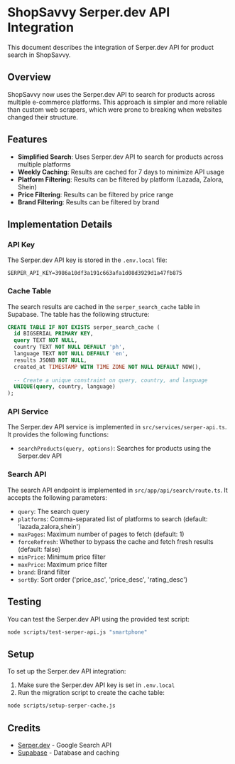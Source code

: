 # ShopSavvy Serper.dev API Integration

This document describes the integration of Serper.dev API for product search in ShopSavvy.

## Overview

ShopSavvy now uses the Serper.dev API to search for products across multiple e-commerce platforms. This approach is simpler and more reliable than custom web scrapers, which were prone to breaking when websites changed their structure.

## Features

- **Simplified Search**: Uses Serper.dev API to search for products across multiple platforms
- **Weekly Caching**: Results are cached for 7 days to minimize API usage
- **Platform Filtering**: Results can be filtered by platform (Lazada, Zalora, Shein)
- **Price Filtering**: Results can be filtered by price range
- **Brand Filtering**: Results can be filtered by brand

## Implementation Details

### API Key

The Serper.dev API key is stored in the `.env.local` file:

```
SERPER_API_KEY=3986a10df3a191c663afa1d08d3929d1a47fb875
```

### Cache Table

The search results are cached in the `serper_search_cache` table in Supabase. The table has the following structure:

```sql
CREATE TABLE IF NOT EXISTS serper_search_cache (
  id BIGSERIAL PRIMARY KEY,
  query TEXT NOT NULL,
  country TEXT NOT NULL DEFAULT 'ph',
  language TEXT NOT NULL DEFAULT 'en',
  results JSONB NOT NULL,
  created_at TIMESTAMP WITH TIME ZONE NOT NULL DEFAULT NOW(),
  
  -- Create a unique constraint on query, country, and language
  UNIQUE(query, country, language)
);
```

### API Service

The Serper.dev API service is implemented in `src/services/serper-api.ts`. It provides the following functions:

- `searchProducts(query, options)`: Searches for products using the Serper.dev API

### Search API

The search API endpoint is implemented in `src/app/api/search/route.ts`. It accepts the following parameters:

- `query`: The search query
- `platforms`: Comma-separated list of platforms to search (default: 'lazada,zalora,shein')
- `maxPages`: Maximum number of pages to fetch (default: 1)
- `forceRefresh`: Whether to bypass the cache and fetch fresh results (default: false)
- `minPrice`: Minimum price filter
- `maxPrice`: Maximum price filter
- `brand`: Brand filter
- `sortBy`: Sort order ('price_asc', 'price_desc', 'rating_desc')

## Testing

You can test the Serper.dev API using the provided test script:

```bash
node scripts/test-serper-api.js "smartphone"
```

## Setup

To set up the Serper.dev API integration:

1. Make sure the Serper.dev API key is set in `.env.local`
2. Run the migration script to create the cache table:

```bash
node scripts/setup-serper-cache.js
```

## Credits

- [Serper.dev](https://serper.dev/) - Google Search API
- [Supabase](https://supabase.io/) - Database and caching
